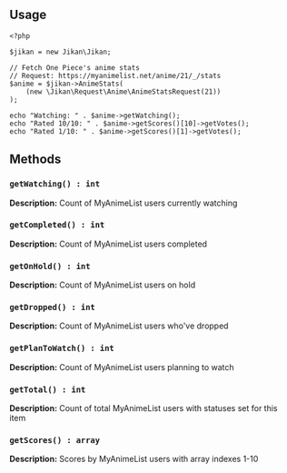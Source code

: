 ## Usage
```
<?php

$jikan = new Jikan\Jikan;

// Fetch One Piece's anime stats
// Request: https://myanimelist.net/anime/21/_/stats
$anime = $jikan->AnimeStats(
    (new \Jikan\Request\Anime\AnimeStatsRequest(21))
);

echo "Watching: " . $anime->getWatching();
echo "Rated 10/10: " . $anime->getScores()[10]->getVotes();
echo "Rated 1/10: " . $anime->getScores()[1]->getVotes();
```

## Methods
### `getWatching() : int`
**Description:** Count of MyAnimeList users currently watching

### `getCompleted() : int`
**Description:** Count of MyAnimeList users completed

### `getOnHold() : int`
**Description:** Count of MyAnimeList users on hold

### `getDropped() : int`
**Description:** Count of MyAnimeList users who've dropped

### `getPlanToWatch() : int`
**Description:** Count of MyAnimeList users planning to watch

### `getTotal() : int`
**Description:** Count of total MyAnimeList users with statuses set for this item

### `getScores() : array`
**Description:** Scores by MyAnimeList users with array indexes 1-10